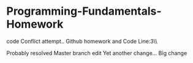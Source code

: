 # Programming-Fundamentals-Homework
code
Conflict attempt..
Github homework and Code
Line:3\\\

Probably resolved
Master branch edit
Yet another change...
Big change
